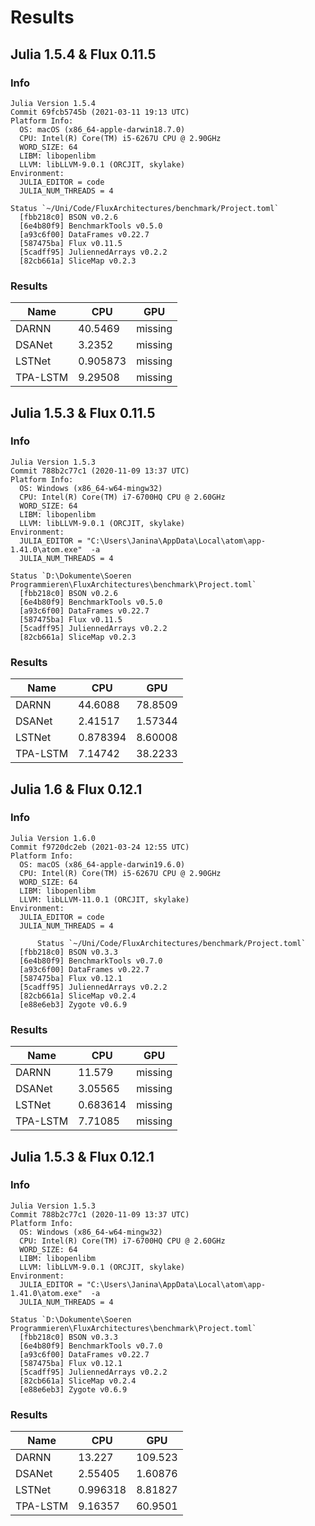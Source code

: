 # Results

## Julia 1.5.4 & Flux 0.11.5

### Info

```julia-repl
Julia Version 1.5.4
Commit 69fcb5745b (2021-03-11 19:13 UTC)
Platform Info:
  OS: macOS (x86_64-apple-darwin18.7.0)
  CPU: Intel(R) Core(TM) i5-6267U CPU @ 2.90GHz
  WORD_SIZE: 64
  LIBM: libopenlibm
  LLVM: libLLVM-9.0.1 (ORCJIT, skylake)
Environment:
  JULIA_EDITOR = code
  JULIA_NUM_THREADS = 4
```

```julia-repl
Status `~/Uni/Code/FluxArchitectures/benchmark/Project.toml`
  [fbb218c0] BSON v0.2.6
  [6e4b80f9] BenchmarkTools v0.5.0
  [a93c6f00] DataFrames v0.22.7
  [587475ba] Flux v0.11.5
  [5cadff95] JuliennedArrays v0.2.2
  [82cb661a] SliceMap v0.2.3
```

### Results

| Name     |  CPU        |   GPU     |   
|----------|-------------|-----------|
| DARNN    |     40.5469  |  missing |
| DSANet   |      3.2352  |  missing |
| LSTNet   |    0.905873  |  missing |
| TPA-LSTM |     9.29508  |  missing |


## Julia 1.5.3 & Flux 0.11.5

### Info

```julia-repl
Julia Version 1.5.3
Commit 788b2c77c1 (2020-11-09 13:37 UTC)
Platform Info:
  OS: Windows (x86_64-w64-mingw32)
  CPU: Intel(R) Core(TM) i7-6700HQ CPU @ 2.60GHz
  WORD_SIZE: 64
  LIBM: libopenlibm
  LLVM: libLLVM-9.0.1 (ORCJIT, skylake)
Environment:
  JULIA_EDITOR = "C:\Users\Janina\AppData\Local\atom\app-1.41.0\atom.exe"  -a
  JULIA_NUM_THREADS = 4
```

```julia-repl
Status `D:\Dokumente\Soeren Programmieren\FluxArchitectures\benchmark\Project.toml`
  [fbb218c0] BSON v0.2.6
  [6e4b80f9] BenchmarkTools v0.5.0
  [a93c6f00] DataFrames v0.22.7
  [587475ba] Flux v0.11.5
  [5cadff95] JuliennedArrays v0.2.2
  [82cb661a] SliceMap v0.2.3
```

### Results

| Name     |  CPU        |   GPU     |   
|----------|-------------|-----------|
| DARNN    |    44.6088  |  78.8509  |
| DSANet   |    2.41517  |  1.57344  |
| LSTNet   |   0.878394  |  8.60008  |
| TPA-LSTM |    7.14742  |  38.2233  |


## Julia 1.6 & Flux 0.12.1

### Info

```julia-repl
Julia Version 1.6.0
Commit f9720dc2eb (2021-03-24 12:55 UTC)
Platform Info:
  OS: macOS (x86_64-apple-darwin19.6.0)
  CPU: Intel(R) Core(TM) i5-6267U CPU @ 2.90GHz
  WORD_SIZE: 64
  LIBM: libopenlibm
  LLVM: libLLVM-11.0.1 (ORCJIT, skylake)
Environment:
  JULIA_EDITOR = code
  JULIA_NUM_THREADS = 4
```

```julia-repl
      Status `~/Uni/Code/FluxArchitectures/benchmark/Project.toml`
  [fbb218c0] BSON v0.3.3
  [6e4b80f9] BenchmarkTools v0.7.0
  [a93c6f00] DataFrames v0.22.7
  [587475ba] Flux v0.12.1
  [5cadff95] JuliennedArrays v0.2.2
  [82cb661a] SliceMap v0.2.4
  [e88e6eb3] Zygote v0.6.9
```

### Results

| Name     |  CPU        |  GPU     |   
|----------|-------------|----------|
| DARNN    |     11.579  |  missing |
| DSANet   |    3.05565  |  missing |
| LSTNet   |   0.683614  |  missing |
| TPA-LSTM |    7.71085  |  missing |


## Julia 1.5.3 & Flux 0.12.1

### Info

```julia-repl
Julia Version 1.5.3
Commit 788b2c77c1 (2020-11-09 13:37 UTC)
Platform Info:
  OS: Windows (x86_64-w64-mingw32)
  CPU: Intel(R) Core(TM) i7-6700HQ CPU @ 2.60GHz
  WORD_SIZE: 64
  LIBM: libopenlibm
  LLVM: libLLVM-9.0.1 (ORCJIT, skylake)
Environment:
  JULIA_EDITOR = "C:\Users\Janina\AppData\Local\atom\app-1.41.0\atom.exe"  -a
  JULIA_NUM_THREADS = 4
```

```julia-repl
Status `D:\Dokumente\Soeren Programmieren\FluxArchitectures\benchmark\Project.toml`
  [fbb218c0] BSON v0.3.3
  [6e4b80f9] BenchmarkTools v0.7.0
  [a93c6f00] DataFrames v0.22.7
  [587475ba] Flux v0.12.1
  [5cadff95] JuliennedArrays v0.2.2
  [82cb661a] SliceMap v0.2.4
  [e88e6eb3] Zygote v0.6.9
```

### Results

| Name     |  CPU        |   GPU     |   
|----------|-------------|-----------|
| DARNN    |    13.227   |  109.523  |
| DSANet   |    2.55405  |  1.60876  |
| LSTNet   |   0.996318  |  8.81827  |
| TPA-LSTM |    9.16357  |  60.9501  |
